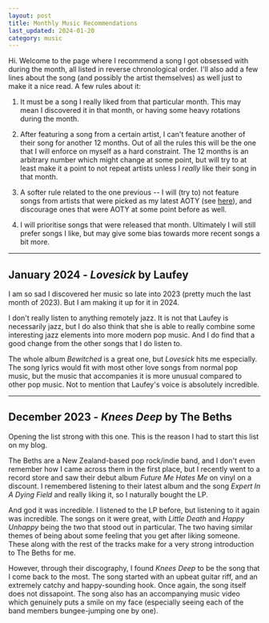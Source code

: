```yaml
---
layout: post
title: Monthly Music Recommendations
last_updated: 2024-01-20
category: music
---
```


Hi. Welcome to the page where I recommend a song I got obsessed with during the month, all listed in reverse chronological order. I'll also add a few lines about the song (and possibly the artist themselves) as well just to make it a nice read. A few rules about it:

1. It must be a song I really liked from that particular month. This may mean I discovered it in that month, or having some heavy rotations during the month.

2. After featuring a song from a certain artist, I can't feature another of their song for another 12 months. Out of all the rules this will be the one that I will enforce on myself as a hard constraint. The 12 months is an arbitrary number which might change at some point, but will try to at least make it a point to not repeat artists unless I _really_ like their song in that month.

3. A softer rule related to the one previous -- I will (try to) not feature songs from artists that were picked as my latest AOTY (see [here](/posts/music/aoty)), and discourage ones that were AOTY at some point before as well.

4. I will prioritise songs that were released that month. Ultimately I will still prefer songs I like, but may give some bias towards more recent songs a bit more.

---

## January 2024 - _Lovesick_ by Laufey

I am so sad I discovered her music so late into 2023 (pretty much the last month of 2023). But I am making it up for it in 2024.

I don't really listen to anything remotely jazz. It is not that Laufey is necessarily jazz, but I do also think that she is able to really combine some interesting jazz elements into more modern pop music. And I do find that a good change from the other songs that I do listen to.

The whole album _Bewitched_ is a great one, but _Lovesick_ hits me especially. The song lyrics would fit with most other love songs from normal pop music, but the music that accompanies it is more unusual compared to other pop music. Not to mention that Laufey's voice is absolutely incredible.

---

## December 2023 - _Knees Deep_ by The Beths

Opening the list strong with this one. This is the reason I had to start this list on my blog.

The Beths are a New Zealand-based pop rock/indie band, and I don't even remember how I came across them in the first place, but I recently went to a record store and saw their debut album _Future Me Hates Me_ on vinyl on a discount. I remembered listening to their latest album and the song _Expert In A Dying Field_ and really liking it, so I naturally bought the LP.

And god it was incredible. I listened to the LP before, but listening to it again was incredible. The songs on it were great, with _Little Death_ and _Happy Unhappy_ being the two that stood out in particular. The two having similar themes of being about some feeling that you get after liking someone. These along with the rest of the tracks make for a very strong introduction to The Beths for me.

However, through their discography, I found _Knees Deep_ to be the song that I come back to the most. The song started with an upbeat guitar riff, and an extremely catchy and happy-sounding hook. Once again, the song itself does not dissapoint. The song also has an accompanying music video which genuinely puts a smile on my face (especially seeing each of the band members bungee-jumping one by one).
